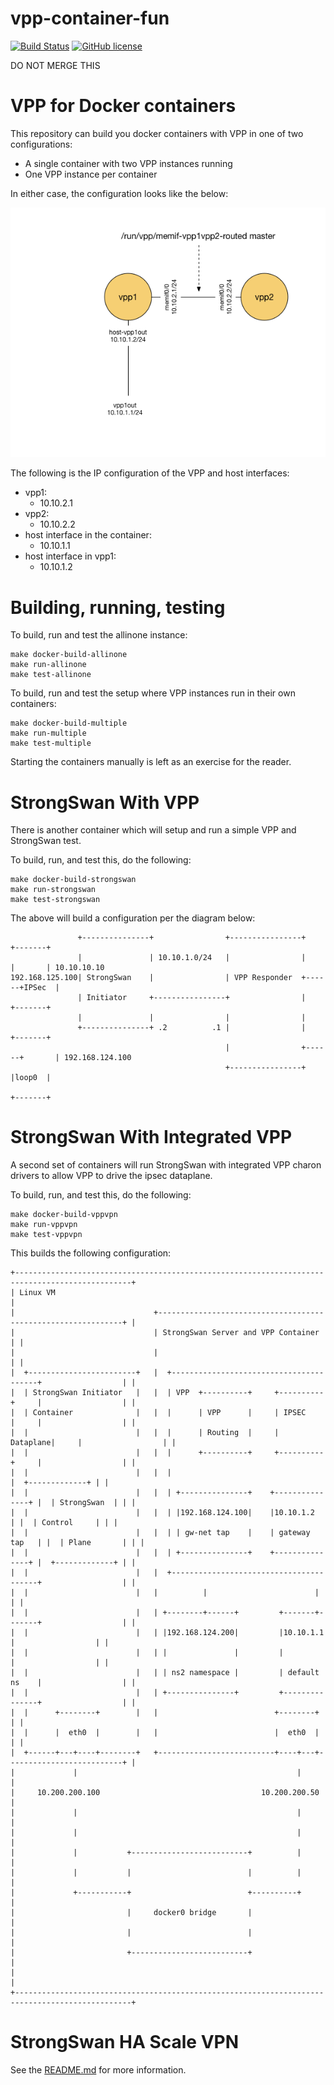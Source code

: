 # vpp-container-fun

[![Build Status](https://travis-ci.org/mestery/vpp-container-fun.svg?branch=master)](https://travis-ci.org/mestery/vpp-container-fun)
[![GitHub license](https://img.shields.io/badge/license-Apache%20license%202.0-blue.svg)](https://github.com/mestery/vpp-container-fun/blob/master/LICENSE)

DO NOT MERGE THIS

VPP for Docker containers
=========================

This repository can build you docker containers with VPP in one of two
configurations:

* A single container with two VPP instances running
* One VPP instance per container

In either case, the configuration looks like the below:

![Network Diagram](images/Connecting_two_vpp_instances_with_memif.png)

The following is the IP configuration of the VPP and host interfaces:

* vpp1:
  * 10.10.2.1
* vpp2:
  * 10.10.2.2
* host interface in the container:
  * 10.10.1.1
* host interface in vpp1:
  * 10.10.1.2

Building, running, testing
==========================

To build, run and test the allinone instance:

```
make docker-build-allinone
make run-allinone
make test-allinone
```

To build, run and test the setup where VPP instances run in their own
containers:

```
make docker-build-multiple
make run-multiple
make test-multiple
```

Starting the containers manually is left as an exercise for the reader.

StrongSwan With VPP
===================

There is another container which will setup and run a simple VPP and StrongSwan
test.

To build, run, and test this, do the following:

```
make docker-build-strongswan
make run-strongswan
make test-strongswan
```

The above will build a configuration per the diagram below:

```
               +---------------+                +----------------+      +-------+
               |               | 10.10.1.0/24   |                |      |       | 10.10.10.10
192.168.125.100| StrongSwan    |                | VPP Responder  +------+IPSec  |
               | Initiator     +----------------+                |      +-------+
               |               |                |                |
               +---------------+ .2          .1 |                |      +-------+
                                                |                +------+       | 192.168.124.100
                                                +----------------+      |loop0  |
                                                                        +-------+
```

StrongSwan With Integrated VPP
==============================

A second set of containers will run StrongSwan with integrated VPP charon
drivers to allow VPP to drive the ipsec dataplane.

To build, run, and test this, do the following:

```
make docker-build-vppvpn
make run-vppvpn
make test-vppvpn
```

This builds the following configuration:

```
+------------------------------------------------------------------------------------------------+
| Linux VM                                                                                       |
|                               +--------------------------------------------------------------+ |
|                               | StrongSwan Server and VPP Container                          | |
|                               |                                                              | |
|  +------------------------+   |  +----------------------------------------+                  | |
|  | StrongSwan Initiator   |   |  | VPP  +----------+     +----------+     |                  | |
|  | Container              |   |  |      | VPP      |     | IPSEC    |     |                  | |
|  |                        |   |  |      | Routing  |     | Dataplane|     |                  | |
|  |                        |   |  |      +----------+     +----------+     |                  | |
|  |                        |   |  |                                        |  +-------------+ | |
|  |                        |   |  | +---------------+    +---------------+ |  | StrongSwan  | | |
|  |                        |   |  | |192.168.124.100|    |10.10.1.2      | |  | Control     | | |
|  |                        |   |  | | gw-net tap    |    | gateway tap   | |  | Plane       | | |
|  |                        |   |  | +---------------+    +---------------+ |  +-------------+ | |
|  |                        |   |  +----------------------------------------+                  | |
|  |                        |   |          |                        |                          | |
|  |                        |   | +--------+------+         +-------+-------+                  | |
|  |                        |   | |192.168.124.200|         |10.10.1.1      |                  | |
|  |                        |   | |               |         |               |                  | |
|  |                        |   | | ns2 namespace |         | default ns    |                  | |
|  |                        |   | +---------------+         +---------------+                  | |
|  |      +--------+        |   |                          +--------+                          | |
|  |      |  eth0  |        |   |                          |  eth0  |                          | |
|  +------+---+----+--------+   +--------------------------+----+---+--------------------------+ |
|             |                                                 |                                |
|     10.200.200.100                                    10.200.200.50                            |
|             |                                                 |                                |
|             |                                                 |                                |
|             |           +--------------------------+          |                                |
|             |           |                          |          |                                |
|             +-----------+                          +----------+                                |
|                         |     docker0 bridge       |                                           |
|                         |                          |                                           |
|                         +--------------------------+                                           |
|                                                                                                |
+------------------------------------------------------------------------------------------------+
```

StrongSwan HA Scale VPN
=======================

See the [README.md](docker/ha-scale-vpn/README.md) for more information.
